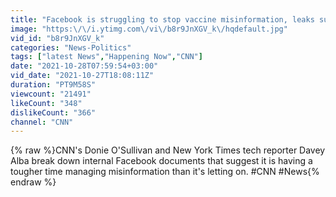 ```yaml
---
title: "Facebook is struggling to stop vaccine misinformation, leaks suggest"
image: "https:\/\/i.ytimg.com\/vi\/b8r9JnXGV_k\/hqdefault.jpg"
vid_id: "b8r9JnXGV_k"
categories: "News-Politics"
tags: ["latest News","Happening Now","CNN"]
date: "2021-10-28T07:59:54+03:00"
vid_date: "2021-10-27T18:08:11Z"
duration: "PT9M58S"
viewcount: "21491"
likeCount: "348"
dislikeCount: "366"
channel: "CNN"
---
```

{% raw %}CNN's Donie O'Sullivan and New York Times tech reporter Davey Alba break down internal Facebook documents that suggest it is having a tougher time managing misinformation than it's letting on. #CNN #News{% endraw %}
